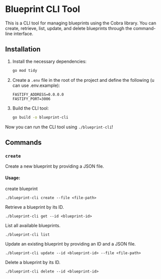 # Blueprint CLI Tool

This is a CLI tool for managing blueprints using the Cobra library. You can create, retrieve, list, update, and delete blueprints through the command-line interface.

## Installation

1. Install the necessary dependencies:
    ```sh
    go mod tidy
    ```

2. Create a `.env` file in the root of the project and define the following (u can use .env.example):
    ```env
    FASTIFY_ADDRESS=0.0.0.0
    FASTIFY_PORT=3006
    ```

3. Build the CLI tool:
    ```sh
    go build -o blueprint-cli
    ```

Now you can run the CLI tool using `./blueprint-cli`!

## Commands

### `create`

Create a new blueprint by providing a JSON file.

#### Usage:

create blueprint
```shell
./blueprint-cli create --file <file-path>
```

Retrieve a blueprint by its ID.

```shell
./blueprint-cli get --id <blueprint-id>
```

List all available blueprints.
```shell
./blueprint-cli list
```

Update an existing blueprint by providing an ID and a JSON file.
```shell
./blueprint-cli update --id <blueprint-id> --file <file-path>
```

Delete a blueprint by its ID.
```shell
./blueprint-cli delete --id <blueprint-id>
```
